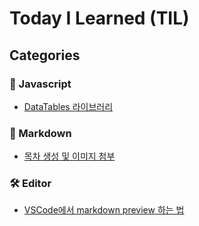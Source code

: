 # Today I Learned (TIL)

## Categories

### 🦝 Javascript
- [DataTables 라이브러리](Javascript/DataTables/DataTables.md)

### 📝 Markdown
- [목차 생성 및 이미지 첨부](Markdown/basic_grammer1.md)

### 🛠 Editor
- [VSCode에서 markdown preview 하는 법](Editor/markdown_VSCode.md)
